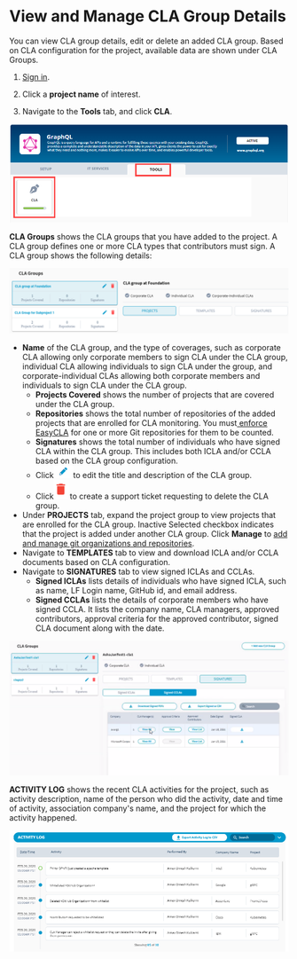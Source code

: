 # View and Manage CLA Group Details

You can view CLA group details, edit or delete an added CLA group. Based on CLA configuration for the project, available data are shown under CLA Groups.

1. [Sign in](sign-in-to-project-control-center.md).

2. Click a **project name** of interest.

3. Navigate to the **Tools** tab, and click **CLA**.

![Tools](../../.gitbook/assets/tools-tab.png)

**CLA Groups** shows the CLA groups that you have added to the project. A CLA group defines one or more CLA types that contributors must sign. A CLA group shows the following details:

![CLA Groups](../../.gitbook/assets/cla-group-names.png)

* **Name** of the CLA group, and the type of coverages, such as corporate CLA allowing only corporate members to sign CLA under the CLA group, individual CLA allowing individuals to sign CLA under the group, and corporate-individual CLAs allowing both corporate members and individuals to sign CLA under the CLA group. 
  * **Projects Covered** shows the number of projects that are covered under the CLA group.
  * **Repositories** shows the total number of repositories of the added projects that are enrolled for CLA monitoring. You must[ enforce EasyCLA](add-and-manage-git-organizations-and-repositories/add-or-remove-git-repositories-for-cla-monitoring.md) for one or more Git repositories for them to be counted.
  * **Signatures** shows the total number of individuals who have signed CLA within the CLA group. This includes both ICLA and/or CCLA based on the CLA group configuration.
  * Click![](../../.gitbook/assets/edit-cta.png)to edit the title and description of the CLA group.
  * Click![](../../.gitbook/assets/delete-icon.png)to create a support ticket requesting to delete the CLA group. 
* Under **PROJECTS** tab, expand the project group to view projects that are enrolled for the CLA group. Inactive Selected checkbox indicates that the project is added under another CLA group. Click **Manage** to [add and manage git organizations and repositories](add-and-manage-git-organizations-and-repositories/).
* Navigate to **TEMPLATES** tab to view and download ICLA and/or CCLA documents based on CLA configuration.
* Navigate to **SIGNATURES** tab to view signed ICLAs and CCLAs.
  * **Signed ICLAs** lists details of individuals who have signed ICLA, such as name, LF Login name, GitHub id, and email address.
  * **Signed CCLAs** lists the details of corporate members who have signed CCLA. It lists the company name, CLA managers, approved contributors, approval criteria for the approved contributor, signed CLA document along with the date.

![Signed CCLAs](../../.gitbook/assets/signed-cclas.png)

**ACTIVITY LOG** shows the recent CLA activities for the project, such as activity description, name of the person who did the activity, date and time of activity, association company's name, and the project for which the activity happened.  

![](../../.gitbook/assets/activity-log.png)

 

